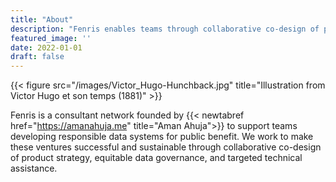 ```yaml
---
title: "About"
description: "Fenris enables teams through collaborative co-design of product strategy, equitable data governance, and targeted technical assistance."
featured_image: ''
date: 2022-01-01
draft: false
---
```

{{< figure src="/images/Victor_Hugo-Hunchback.jpg" title="Illustration from Victor Hugo et son temps (1881)" >}}

Fenris is a consultant network founded by {{< newtabref href="https://amanahuja.me" title="Aman Ahuja">}} to support teams developing responsible data systems for public benefit. We work to make these ventures successful and sustainable through collaborative co-design of product strategy, equitable data governance, and targeted technical assistance.

